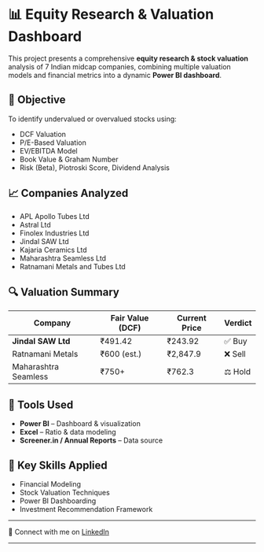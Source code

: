 # 📊 Equity Research & Valuation Dashboard

This project presents a comprehensive **equity research & stock valuation** analysis of 7 Indian midcap companies, combining multiple valuation models and financial metrics into a dynamic **Power BI dashboard**.

## 📌 Objective
To identify undervalued or overvalued stocks using:
- DCF Valuation
- P/E-Based Valuation
- EV/EBITDA Model
- Book Value & Graham Number
- Risk (Beta), Piotroski Score, Dividend Analysis

## 📈 Companies Analyzed
- APL Apollo Tubes Ltd
- Astral Ltd
- Finolex Industries Ltd
- Jindal SAW Ltd
- Kajaria Ceramics Ltd
- Maharashtra Seamless Ltd
- Ratnamani Metals and Tubes Ltd

## 🔍 Valuation Summary
| Company               | Fair Value (DCF) | Current Price | Verdict |
|----------------------|------------------|----------------|---------|
| **Jindal SAW Ltd**        | ₹491.42            | ₹243.92        | ✅ Buy   |
| Ratnamani Metals     | ₹600 (est.)       | ₹2,847.9       | ❌ Sell  |
| Maharashtra Seamless | ₹750+             | ₹762.3         | ⚖️ Hold  |

## 🧰 Tools Used
- **Power BI** – Dashboard & visualization
- **Excel** – Ratio & data modeling
- **Screener.in / Annual Reports** – Data source

## 🧠 Key Skills Applied
- Financial Modeling
- Stock Valuation Techniques
- Power BI Dashboarding
- Investment Recommendation Framework

---

🔗 Connect with me on [LinkedIn](https://www.linkedin.com/in/ashutosh-gupta-623504215/)

---
